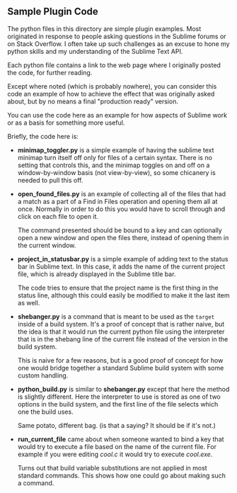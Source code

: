 Sample Plugin Code
------------------

The python files in this directory are simple plugin examples. Most originated
in response to people asking questions in the Sublime forums or on Stack
Overflow. I often take up such challenges as an excuse to hone my python skills
and my understanding of the Sublime Text API.

Each python file contains a link to the web page where I originally posted the
code, for further reading.

Except where noted (which is probably nowhere), you can consider this code an
example of how to achieve the effect that was originally asked about, but by no
means a final "production ready" version.

You can use the code here as an example for how aspects of Sublime work or as a
basis for something more useful.

Briefly, the code here is:

 * **minimap_toggler.py** is a simple example of having the sublime text minimap
   turn itself off only for files of a certain syntax. There is no setting that
   controls this, and the minimap toggles on and off on a window-by-window basis
   (not view-by-view), so some chicanery is needed to pull this off.

 * **open_found_files.py** is an example of collecting all of the files that had
   a match as a part of a Find in Files operation and opening them all at once.
   Normally in order to do this you would have to scroll through and click on
   each file to open it.

   The command presented should be bound to a key and can optionally open a new
   window and open the files there, instead of opening them in the current
   window.

 * **project_in_statusbar.py** is a simple example of adding text to the status
   bar in Sublime text. In this case, it adds the name of the current project
   file, which is already displayed in the Sublime title bar.

   The code tries to ensure that the project name is the first thing in the
   status line, although this could easily be modified to make it the last item
   as well.

 * **shebanger.py** is a command that is meant to be used as the `target` inside
   of a build system. It's a proof of concept that is rather naive, but the
   idea is that it would run the current python file using the interpreter that
   is in the shebang line of the current file instead of the version in the
   build system.

   This is naive for a few reasons, but is a good proof of concept for how
   one would bridge together a standard Sublime build system with some custom
   handling.

 * **python_build.py** is similar to **shebanger.py** except that here the
   method is slightly different. Here the interpreter to use is stored as one
   of two options in the build system, and the first line of the file selects
   which one the build uses.

   Same potato, different bag. (is that a saying? It should be if it's not.)

 * **run_current_file** came about when someone wanted to bind a key that would
   try to execute a file based on the name of the current file. For example if
   you were editing *cool.c* it would try to execute *cool.exe*.

   Turns out that build variable substitutions are not applied in most standard
   commands. This shows how one could go about making such a command.